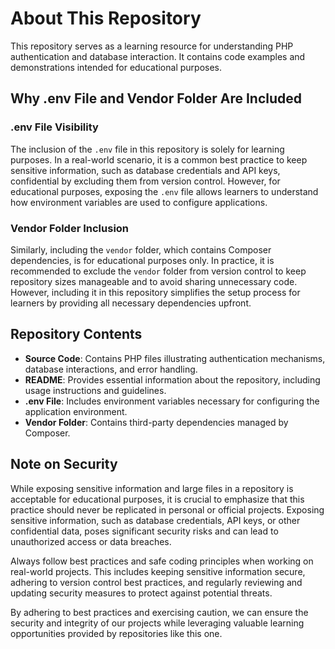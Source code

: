 # About This Repository
This repository serves as a learning resource for understanding PHP authentication and database interaction. It contains code examples and demonstrations intended for educational purposes.

## Why .env File and Vendor Folder Are Included

### .env File Visibility
The inclusion of the `.env` file in this repository is solely for learning purposes. In a real-world scenario, it is a common best practice to keep sensitive information, such as database credentials and API keys, confidential by excluding them from version control. However, for educational purposes, exposing the `.env` file allows learners to understand how environment variables are used to configure applications.

### Vendor Folder Inclusion
Similarly, including the `vendor` folder, which contains Composer dependencies, is for educational purposes only. In practice, it is recommended to exclude the `vendor` folder from version control to keep repository sizes manageable and to avoid sharing unnecessary code. However, including it in this repository simplifies the setup process for learners by providing all necessary dependencies upfront.

## Repository Contents
- **Source Code**: Contains PHP files illustrating authentication mechanisms, database interactions, and error handling.
- **README**: Provides essential information about the repository, including usage instructions and guidelines.
- **.env File**: Includes environment variables necessary for configuring the application environment.
- **Vendor Folder**: Contains third-party dependencies managed by Composer.

## Note on Security
While exposing sensitive information and large files in a repository is acceptable for educational purposes, it is crucial to emphasize that this practice should never be replicated in personal or official projects. Exposing sensitive information, such as database credentials, API keys, or other confidential data, poses significant security risks and can lead to unauthorized access or data breaches.

Always follow best practices and safe coding principles when working on real-world projects. This includes keeping sensitive information secure, adhering to version control best practices, and regularly reviewing and updating security measures to protect against potential threats.

By adhering to best practices and exercising caution, we can ensure the security and integrity of our projects while leveraging valuable learning opportunities provided by repositories like this one.
